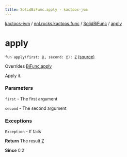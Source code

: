 ```yaml
---
title: SolidBiFunc.apply - kactoos-jvm
---
```


[kactoos-jvm](../../index.html) / [nnl.rocks.kactoos.func](../index.html) / [SolidBiFunc](index.html) / [apply](./apply.html)

# apply

`fun apply(first: `[`X`](index.html#X)`, second: `[`Y`](index.html#Y)`): `[`Z`](index.html#Z) [(source)](https://github.com/neonailol/kactoos/blob/master/kactoos-jvm/src/main/kotlin/nnl/rocks/kactoos/func/SolidBiFunc.kt#L25)

Overrides [BiFunc.apply](../../nnl.rocks.kactoos/-bi-func/apply.html)

Apply it.

### Parameters

`first` - The first argument

`second` - The second argument

### Exceptions

`Exception` - If fails

**Return**
The result [Z](index.html#Z)

**Since**
0.2

